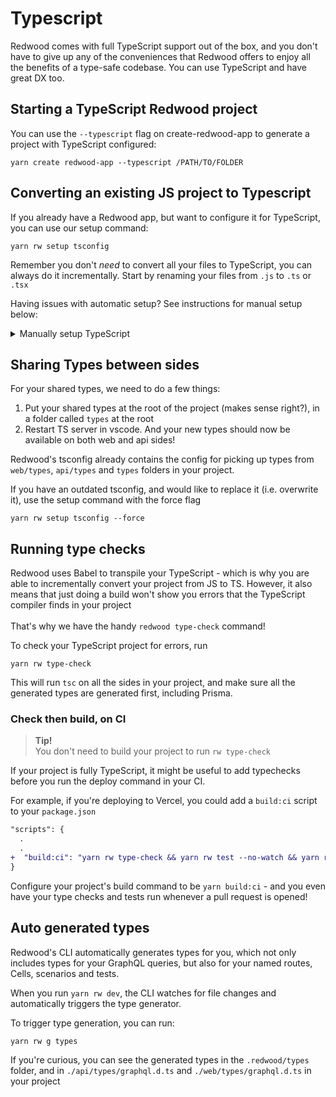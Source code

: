 # Typescript
Redwood comes with full TypeScript support out of the box, and you don't have to give up any of the conveniences that Redwood offers to enjoy all the benefits of a type-safe codebase. You can use TypeScript and have great DX too.

## Starting a TypeScript Redwood project
You can use the `--typescript` flag on create-redwood-app to generate a project with TypeScript configured:
```shell
yarn create redwood-app --typescript /PATH/TO/FOLDER
```

## Converting an existing JS project to Typescript
If you already have a Redwood app, but want to configure it for TypeScript, you can use our setup command:

```
yarn rw setup tsconfig
```
Remember you don't _need_ to convert all your files to TypeScript, you can always do it incrementally. Start by renaming your files from `.js` to `.ts` or `.tsx`

Having issues with automatic setup? See instructions for manual setup below:

<details>
<summary>Manually setup TypeScript</summary>

This is what the setup command does for you step by step:

**API**

1. Create a `./api/tsconfig.json` file:

```shell
touch api/tsconfig.json
```

<br />

2. Now copy and paste the latest config from the Redwood template [api/tsconfig.json](https://github.com/redwoodjs/redwood/blob/main/packages/create-redwood-app/template/api/tsconfig.json) file here

**WEB**

1. Create a `./api/tsconfig.json` file:

```shell
touch web/tsconfig.json
```

<br />

2. Now copy and paste the latest config from the Redwood template [web/tsconfig.json](https://github.com/redwoodjs/redwood/blob/main/packages/create-redwood-app/template/web/tsconfig.json) file here


You should now have type definitions&mdash;you can rename your files from `.js` to `.ts`, and the files that contain JSX to `.tsx`.
</details>

## Sharing Types between sides
For your shared types, we need to do a few things:

1. Put your shared types at the root of the project (makes sense right?), in a folder called `types` at the root
2. Restart TS server in vscode. And your new types should now be available on both web and api sides!

Redwood's tsconfig already contains the config for picking up types from `web/types`, `api/types` and `types` folders in your project.

If you have an outdated tsconfig, and would like to replace it (i.e. overwrite it), use the setup command with the force flag

```
yarn rw setup tsconfig --force
```

## Running type checks

Redwood uses Babel to transpile your TypeScript - which is why you are able to incrementally convert your project from JS to TS. However, it also means that just doing a build won't show you errors that the TypeScript compiler finds in your project <br/> <br/> That's why we have the handy `redwood type-check` command!

To check your TypeScript project for errors, run
```
yarn rw type-check
```
This will run `tsc` on all the sides in your project, and make sure all the generated types are generated first, including Prisma.


### Check then build, on CI
> **Tip!**<br/>
> You don't need to build your project to run `rw type-check`

If your project is fully TypeScript, it might be useful to add typechecks before you run the deploy command in your CI.

For example, if you're deploying to Vercel, you could add a `build:ci` script to your `package.json`
```diff
"scripts": {
  .
  .
+  "build:ci": "yarn rw type-check && yarn rw test --no-watch && yarn rw deploy vercel",
}
```
Configure your project's build command to be `yarn build:ci` - and you even have your type checks and tests run whenever a pull request is opened!





## Auto generated types
Redwood's CLI automatically generates types for you, which not only includes types for your GraphQL queries, but also for your named routes, Cells, scenarios and tests.

When you run `yarn rw dev`, the CLI watches for file changes and automatically triggers the type generator.

To trigger type generation, you can run:
```shell
yarn rw g types
```


If you're curious, you can see the generated types in the `.redwood/types` folder, and in `./api/types/graphql.d.ts` and `./web/types/graphql.d.ts` in your project
